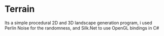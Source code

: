 # Terrain

Its a simple procedural 2D and 3D landscape generation program, i used Perlin Noise for the randomness, and Silk.Net to use OpenGL bindings in C#
